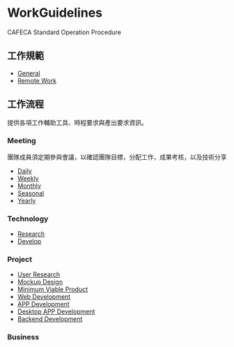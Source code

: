 # WorkGuidelines
CAFECA Standard Operation Procedure

## 工作規範
- [General](code-of-conduct/general.md)
- [Remote Work](code-of-conduct/remote-work.md)

## 工作流程
提供各項工作輔助工具、時程要求與產出要求資訊。

### Meeting
團隊成員須定期參與會議，以確認團隊目標，分配工作，成果考核，以及技術分享
- [Daily](meeting/daily)
- [Weekly](meeting/daily)
- [Monthly](meeting/daily)
- [Seasonal](meeting/daily)
- [Yearly](meeting/daily)

### Technology
- [Research](technology/research.md)
- [Develop](technology/develop.md)

### Project
- [User Research](project/user-research.md)
- [Mockup Design](project/mockup-design.md)
- [Minimum Viable Product](project/minimum-viable-product.md)
- [Web Development](project/web-development.md)
- [APP Development](project/app-development.md)
- [Desktop APP Development](project/desktop-app-development.md)
- [Backend Development](project/backend-development.md)

### Business
